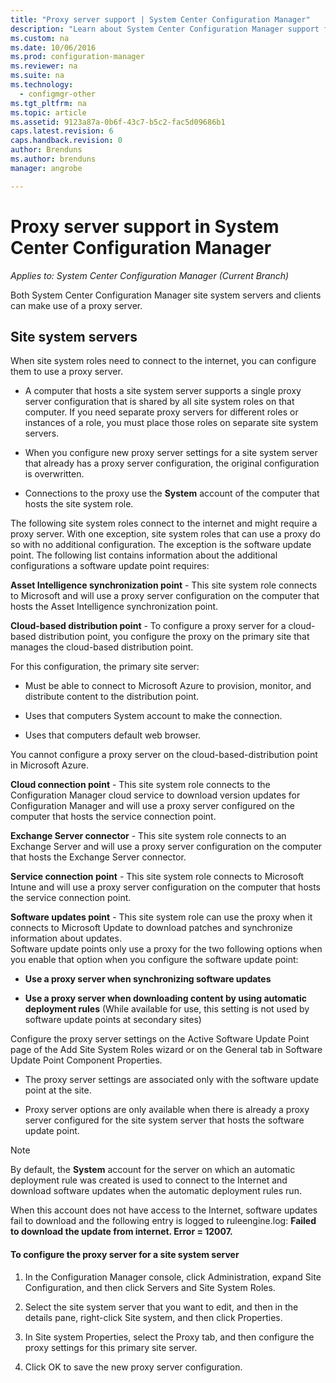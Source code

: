 ```yaml
---
title: "Proxy server support | System Center Configuration Manager"
description: "Learn about System Center Configuration Manager support for proxy servers that site system servers and clients use."
ms.custom: na
ms.date: 10/06/2016
ms.prod: configuration-manager
ms.reviewer: na
ms.suite: na
ms.technology:
  - configmgr-other
ms.tgt_pltfrm: na
ms.topic: article
ms.assetid: 9123a87a-0b6f-43c7-b5c2-fac5d09686b1
caps.latest.revision: 6
caps.handback.revision: 0
author: Brendunsms.author: brendunsmanager: angrobe

---
```

# Proxy server support in System Center Configuration Manager*Applies to: System Center Configuration Manager (Current Branch)*
Both System Center Configuration Manager site system servers and  clients can make use of a proxy server.  

## Site system servers  
When site system roles need to connect to the internet, you can configure them to use a proxy server.  

-   A  computer that hosts a site system server supports a single proxy server configuration that is shared by all site system roles on that computer. If you need separate proxy servers for different roles or instances of a role, you must place those  roles on separate site system servers.  

-   When you configure    new proxy server settings for a site system server that already has a proxy server configuration, the original configuration is overwritten.  

-   Connections to the proxy use the **System** account of the computer that hosts the site system role.  

The following site system roles connect to the internet and might require a proxy server.  With one exception, site system roles that can use a proxy do so with no additional configuration. The exception is the software update point. The following list contains information about the additional configurations a software update point requires:  

**Asset Intelligence synchronization point** - This site system role connects to Microsoft and will use a proxy server configuration on the computer that hosts the Asset Intelligence synchronization point.  

**Cloud-based distribution point** - To configure a proxy server for a cloud-based distribution point, you configure the proxy on the primary site that manages the cloud-based distribution point.  

For this configuration, the primary site server:  

-   Must be able to connect to Microsoft Azure to provision, monitor, and distribute content to the distribution point.  

-   Uses that computers System account to make the connection.  

-   Uses that computers default web browser.  

You cannot configure a proxy server on the cloud-based-distribution point in Microsoft Azure.  

**Cloud connection point** - This site system role connects to the Configuration Manager cloud service to download version updates for Configuration Manager and will use a proxy server configured on the computer that hosts the service connection point.  

**Exchange Server connector** - This site system role connects to an Exchange Server and will use a proxy server configuration on the computer that hosts the Exchange Server connector.  

**Service connection point** - This site system role connects to Microsoft Intune and will use a proxy server configuration on the computer that hosts the service connection point.  

**Software updates point** - This site system role can use the proxy when it connects to Microsoft Update to download patches and synchronize information about updates.   
Software update points only use a proxy for the two following options when you enable that option when you configure the software update point:  

-   **Use a proxy server when synchronizing software updates**  

-   **Use a proxy server when downloading content by using automatic deployment rules** (While available for use, this setting is not used by software update points at secondary sites)  

Configure the proxy server settings on the Active Software Update Point page of the Add Site System Roles wizard or on the General tab in Software Update Point Component Properties.  

-   The proxy server settings are associated only with the software update point at the site.  

-   Proxy server options are only available when there is already a proxy server configured for the site system server that hosts the software update point.  

> [!NOTE]  
>  By default, the **System** account for the server on which an automatic deployment rule was created is used to connect to the Internet and download software updates when the automatic deployment rules run.  
>   
>  When this account does not have access to the Internet, software updates fail to download and the following entry is logged to ruleengine.log: **Failed to download the update from internet. Error = 12007.**  

#### To configure the proxy server for a site system server  

1.  In the Configuration Manager console, click Administration, expand Site Configuration, and then click Servers and Site System Roles.  

2.  Select the site system server that you want to edit, and then in the details pane, right-click Site system, and then click Properties.  

3.  In Site system Properties, select the Proxy tab, and then configure the proxy settings for this primary site server.  

4.  Click OK to save the new proxy server configuration.  
